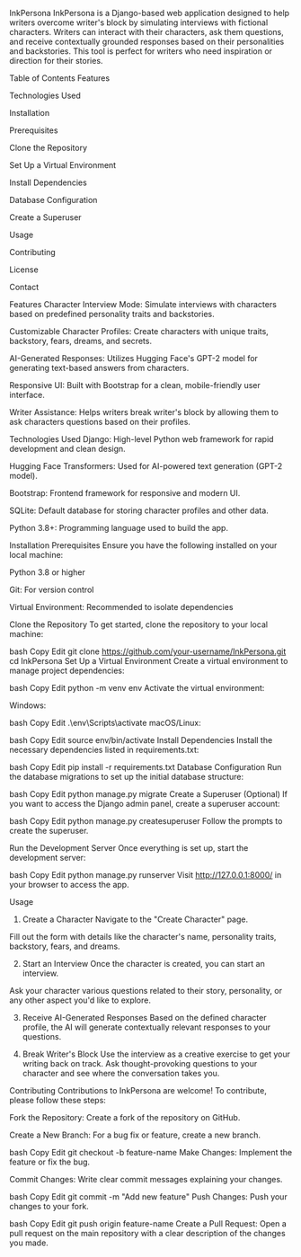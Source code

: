 InkPersona
InkPersona is a Django-based web application designed to help writers overcome writer's block by simulating interviews with fictional characters. Writers can interact with their characters, ask them questions, and receive contextually grounded responses based on their personalities and backstories. This tool is perfect for writers who need inspiration or direction for their stories.

Table of Contents
Features

Technologies Used

Installation

Prerequisites

Clone the Repository

Set Up a Virtual Environment

Install Dependencies

Database Configuration

Create a Superuser

Usage

Contributing

License

Contact

Features
Character Interview Mode: Simulate interviews with characters based on predefined personality traits and backstories.

Customizable Character Profiles: Create characters with unique traits, backstory, fears, dreams, and secrets.

AI-Generated Responses: Utilizes Hugging Face's GPT-2 model for generating text-based answers from characters.

Responsive UI: Built with Bootstrap for a clean, mobile-friendly user interface.

Writer Assistance: Helps writers break writer's block by allowing them to ask characters questions based on their profiles.

Technologies Used
Django: High-level Python web framework for rapid development and clean design.

Hugging Face Transformers: Used for AI-powered text generation (GPT-2 model).

Bootstrap: Frontend framework for responsive and modern UI.

SQLite: Default database for storing character profiles and other data.

Python 3.8+: Programming language used to build the app.

Installation
Prerequisites
Ensure you have the following installed on your local machine:

Python 3.8 or higher

Git: For version control

Virtual Environment: Recommended to isolate dependencies

Clone the Repository
To get started, clone the repository to your local machine:

bash
Copy
Edit
git clone https://github.com/your-username/InkPersona.git
cd InkPersona
Set Up a Virtual Environment
Create a virtual environment to manage project dependencies:

bash
Copy
Edit
python -m venv env
Activate the virtual environment:

Windows:

bash
Copy
Edit
.\env\Scripts\activate
macOS/Linux:

bash
Copy
Edit
source env/bin/activate
Install Dependencies
Install the necessary dependencies listed in requirements.txt:

bash
Copy
Edit
pip install -r requirements.txt
Database Configuration
Run the database migrations to set up the initial database structure:

bash
Copy
Edit
python manage.py migrate
Create a Superuser (Optional)
If you want to access the Django admin panel, create a superuser account:

bash
Copy
Edit
python manage.py createsuperuser
Follow the prompts to create the superuser.

Run the Development Server
Once everything is set up, start the development server:

bash
Copy
Edit
python manage.py runserver
Visit http://127.0.0.1:8000/ in your browser to access the app.

Usage
1. Create a Character
Navigate to the "Create Character" page.

Fill out the form with details like the character's name, personality traits, backstory, fears, and dreams.

2. Start an Interview
Once the character is created, you can start an interview.

Ask your character various questions related to their story, personality, or any other aspect you'd like to explore.

3. Receive AI-Generated Responses
Based on the defined character profile, the AI will generate contextually relevant responses to your questions.

4. Break Writer's Block
Use the interview as a creative exercise to get your writing back on track. Ask thought-provoking questions to your character and see where the conversation takes you.

Contributing
Contributions to InkPersona are welcome! To contribute, please follow these steps:

Fork the Repository: Create a fork of the repository on GitHub.

Create a New Branch: For a bug fix or feature, create a new branch.

bash
Copy
Edit
git checkout -b feature-name
Make Changes: Implement the feature or fix the bug.

Commit Changes: Write clear commit messages explaining your changes.

bash
Copy
Edit
git commit -m "Add new feature"
Push Changes: Push your changes to your fork.

bash
Copy
Edit
git push origin feature-name
Create a Pull Request: Open a pull request on the main repository with a clear description of the changes you made.

